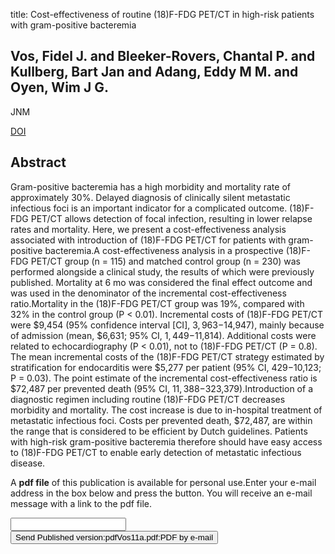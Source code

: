 title: Cost-effectiveness of routine (18)F-FDG PET/CT in high-risk patients with gram-positive bacteremia

## Vos, Fidel J. and Bleeker-Rovers, Chantal P. and Kullberg, Bart Jan and Adang, Eddy M M. and Oyen, Wim J G.
JNM

<a href="https://doi.org/10.2967/jnumed.111.089714">DOI</a>

## Abstract
Gram-positive bacteremia has a high morbidity and mortality rate of approximately 30%. Delayed diagnosis of clinically silent metastatic infectious foci is an important indicator for a complicated outcome. (18)F-FDG PET/CT allows detection of focal infection, resulting in lower relapse rates and mortality. Here, we present a cost-effectiveness analysis associated with introduction of (18)F-FDG PET/CT for patients with gram-positive bacteremia.A cost-effectiveness analysis in a prospective (18)F-FDG PET/CT group (n = 115) and matched control group (n = 230) was performed alongside a clinical study, the results of which were previously published. Mortality at 6 mo was considered the final effect outcome and was used in the denominator of the incremental cost-effectiveness ratio.Mortality in the (18)F-FDG PET/CT group was 19%, compared with 32% in the control group (P < 0.01). Incremental costs of (18)F-FDG PET/CT were $9,454 (95% confidence interval [CI], $3,963-$14,947), mainly because of admission (mean, $6,631; 95% CI, $1,449-$11,814). Additional costs were related to echocardiography (P < 0.01), not to (18)F-FDG PET/CT (P = 0.8). The mean incremental costs of the (18)F-FDG PET/CT strategy estimated by stratification for endocarditis were $5,277 per patient (95% CI, $429-$10,123; P = 0.03). The point estimate of the incremental cost-effectiveness ratio is $72,487 per prevented death (95% CI, $11,388-$323,379).Introduction of a diagnostic regimen including routine (18)F-FDG PET/CT decreases morbidity and mortality. The cost increase is due to in-hospital treatment of metastatic infectious foci. Costs per prevented death, $72,487, are within the range that is considered to be efficient by Dutch guidelines. Patients with high-risk gram-positive bacteremia therefore should have easy access to (18)F-FDG PET/CT to enable early detection of metastatic infectious disease.

A <b>pdf file</b> of this publication is available for personal use.Enter your e-mail address in the box below and press the button. You will receive an e-mail message with a link to the pdf file.
<form action="sender.php">  <input type="text" name="email">  <input type="submit" value="Send Published version:pdfVos11a.pdf:PDF by e-mail"></form>